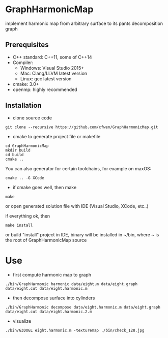 # GraphHarmonicMap
implement harmonic map from arbitrary surface to its pants decomposition graph

## Prerequisites
* C++ standard: C++11, some of C++14
* Compiler: 
    * Windows: Visual Studio 2015+
    * Mac: Clang/LLVM latest version
    * Linux: gcc  latest version
* cmake: 3.0+
* openmp: highly recommended

## Installation
* clone source code
```
git clone --recursive https://github.com/cfwen/GraphHarmonicMap.git
```
* cmake to generate project file or makefile
```
cd GraphHarmonicMap
mkdir build
cd build
cmake ..
```
You can also generator for certain toolchains, for example on maxOS:
```
cmake .. -G XCode
```
* if cmake goes well, then make 
```
make
```
or open generated solution file with IDE (Visual Studio, XCode, etc..)

if everything ok, then
```
make install
```
or build "install" project in IDE, binary will be installed in ~/bin, where ~ is the root of GraphHarmonicMap source 

# Use
* first compute harmonic map to graph
```
./bin/GraphHarmonic harmonic data/eight.m data/eight.graph data/eight.cut data/eight.harmonic.m
```
* then decompose surface into cylinders
```
./bin/GraphHarmonic decompose data/eight.harmonic.m data/eight.graph data/eight.cut data/eight.harmonic.2.m
```
* visualize
```
./bin/G3DOGL eight.harmonic.m -texturemap ./bin/check_128.jpg
```
